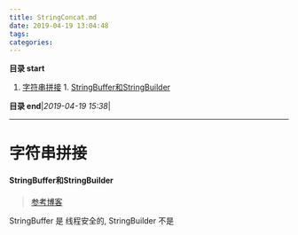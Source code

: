 ```yaml
---
title: StringConcat.md
date: 2019-04-19 13:04:48
tags: 
categories: 
---
```


**目录 start**
 
1. [字符串拼接](#字符串拼接)
            1. [StringBuffer和StringBuilder](#stringbuffer和stringbuilder)

**目录 end**|_2019-04-19 15:38_|
****************************************
# 字符串拼接


#### StringBuffer和StringBuilder
> [参考博客](https://blog.csdn.net/rmn190/article/details/1492013)

StringBuffer 是 线程安全的, StringBuilder 不是
